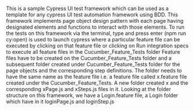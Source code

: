 This is a sample Cypress UI test framework which can be used as a template for any cypress UI test automation framework using BDD. This framework implements page object design pattern with each page having designated elements and functions to interact with those elements.
To run the tests on this framework via the terminal, type and press enter (npm run cy:open) is used to launch cypress where a particular feature file can be executed by clicking on that feature file or clicking on Run integration specs to execute all feature files in the Cucumber_Feature_Tests folder
Feature files have to be created on the Cucumber_Feature_Tests folder and a subsequent folder created under Cucumber_Feature_Tests folder for the page objects and the corresponding step definitions. The folder needs to have the same name as the feature file i.e. a feature file called x.feature file created under the Cucumber_Feature_Tests. A new folder created x and the corresponding xPage.js and xSteps.js files in it. 
Looking at the folder structure on this framework, we have a Login.feature file, a Login folder which have in it loginPage.js and loginStep.js
